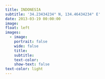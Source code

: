 ```yaml
---
title: INDONESIA
subtitle: '34.23434234° N, 134.46434234° E'
date: 2013-03-19 00:00:00
image:
float: left
images:
  - image:
    portrait: false
    wide: false
    title:
    subtitle:
    text-color:
    show-text: false
text-color: light
---
```



